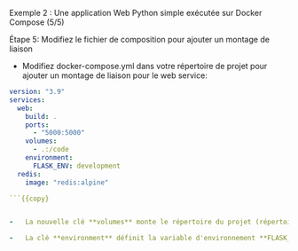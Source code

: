 Exemple 2 : Une application Web Python simple exécutée sur Docker Compose (5/5)

Étape 5: Modifiez le fichier de composition pour ajouter un montage de liaison

-   Modifiez docker-compose.yml dans votre répertoire de projet pour ajouter un montage de liaison pour le web service:

```docker-compose.yml
version: "3.9"
services:
  web:
    build: .
    ports:
      - "5000:5000"
    volumes:
      - .:/code
    environment:
      FLASK_ENV: development
  redis:
    image: "redis:alpine"

```{{copy}


-   La nouvelle clé **volumes** monte le répertoire du projet (répertoire courant) sur l'hôte à l’intérieur du /code du conteneur, vous permettant de modifier le code à la volée, sans avoir à reconstruire l'image. 

-   La clé **environment** définit la variable d'environnement **FLASK_ENV**, qui indique **flask run** de s'exécuter en mode développement et de recharger le code en cas de modification. Ce mode ne doit être utilisé qu'en développement.